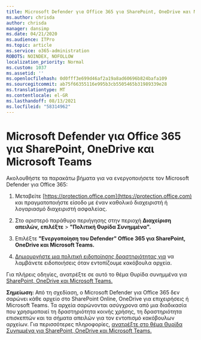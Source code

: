 ```yaml
---
title: Microsoft Defender για Office 365 για SharePoint, OneDrive και Microsoft Teams
ms.author: chrisda
author: chrisda
manager: dansimp
ms.date: 04/21/2020
ms.audience: ITPro
ms.topic: article
ms.service: o365-administration
ROBOTS: NOINDEX, NOFOLLOW
localization_priority: Normal
ms.custom: 1037
ms.assetid: ''
ms.openlocfilehash: 0d0fff3e699d46af2a19a8ad60696b824bafa109
ms.sourcegitcommit: ab75f66355116e995b3cb5505465b31989339e28
ms.translationtype: MT
ms.contentlocale: el-GR
ms.lasthandoff: 08/13/2021
ms.locfileid: "58314962"
---
```

# <a name="microsoft-defender-for-office-365-for-sharepoint-onedrive-and-microsoft-teams"></a>Microsoft Defender για Office 365 για SharePoint, OneDrive και Microsoft Teams

Ακολουθήστε τα παρακάτω βήματα για να ενεργοποιήσετε τον Microsoft Defender για Office 365:

1. Μεταβείτε [https://protection.office.com](https://protection.office.com) και πραγματοποιήστε είσοδο με έναν καθολικό διαχειριστή ή λογαριασμό διαχειριστή ασφαλείας.

2. Στο αριστερό παράθυρο περιήγησης στην περιοχή **Διαχείριση απειλών,** **επιλέξτε** \> **"Πολιτική Θυρίδα Συνημμένα".**

3. Επιλέξτε **"Ενεργοποίηση του Defender" Office 365 για SharePoint, OneDrive και Microsoft Teams.**

4. [Δημιουργήστε μια πολιτική ειδοποίησης δραστηριότητας για](https://docs.microsoft.com/microsoft-365/compliance/create-activity-alerts) να λαμβάνετε ειδοποιήσεις όταν εντοπίζουμε κακόβουλα αρχεία.

Για πλήρεις οδηγίες, ανατρέξτε σε αυτό το θέμα Θυρίδα συνημμένα για [SharePoint, OneDrive και Microsoft Teams.](https://docs.microsoft.com/microsoft-365/security/office-365-security/turn-on-atp-for-spo-odb-and-teams)

**Σημείωση:** Από τη σχεδίαση, ο Microsoft Defender για Office 365 δεν σαρώνει κάθε αρχείο στο SharePoint Online, OneDrive για επιχειρήσεις ή Microsoft Teams. Τα αρχεία σαρώνονται ασύγχρονα από μια διαδικασία που χρησιμοποιεί τη δραστηριότητα κοινής χρήσης, τη δραστηριότητα επισκεπτών και τα σήματα απειλών για τον εντοπισμό κακόβουλων αρχείων. Για περισσότερες πληροφορίες, [ανατρέξτε στο θέμα Θυρίδα Συνημμένα για SharePoint, OneDrive και Microsoft Teams.](https://docs.microsoft.com/microsoft-365/security/office-365-security/atp-for-spo-odb-and-teams)
